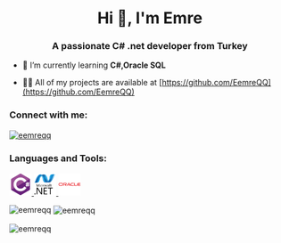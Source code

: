 <h1 align="center">Hi 👋, I'm Emre</h1>
<h3 align="center">A passionate C# .net developer from Turkey</h3>

- 🌱 I’m currently learning **C#,Oracle SQL**

- 👨‍💻 All of my projects are available at [https://github.com/EemreQQ](https://github.com/EemreQQ)

<h3 align="left">Connect with me:</h3>
<p align="left">
<a href="https://www.leetcode.com/eemreqq" target="blank"><img align="center" src="https://raw.githubusercontent.com/rahuldkjain/github-profile-readme-generator/master/src/images/icons/Social/leet-code.svg" alt="eemreqq" height="30" width="40" /></a>
</p>

<h3 align="left">Languages and Tools:</h3>
<p align="left"> <a href="https://www.w3schools.com/cs/" target="_blank" rel="noreferrer"> <img src="https://raw.githubusercontent.com/devicons/devicon/master/icons/csharp/csharp-original.svg" alt="csharp" width="40" height="40"/> </a> <a href="https://dotnet.microsoft.com/" target="_blank" rel="noreferrer"> <img src="https://raw.githubusercontent.com/devicons/devicon/master/icons/dot-net/dot-net-original-wordmark.svg" alt="dotnet" width="40" height="40"/> </a> <a href="https://www.oracle.com/" target="_blank" rel="noreferrer"> <img src="https://raw.githubusercontent.com/devicons/devicon/master/icons/oracle/oracle-original.svg" alt="oracle" width="40" height="40"/> </a> </p>

<p><img align="left" src="https://github-readme-stats.vercel.app/api/top-langs?username=eemreqq&show_icons=true&locale=en&layout=compact" alt="eemreqq" /></p>

<p>&nbsp;<img align="center" src="https://github-readme-stats.vercel.app/api?username=eemreqq&show_icons=true&locale=en" alt="eemreqq" /></p>

<p><img align="center" src="https://github-readme-streak-stats.herokuapp.com/?user=eemreqq&" alt="eemreqq" /></p>

